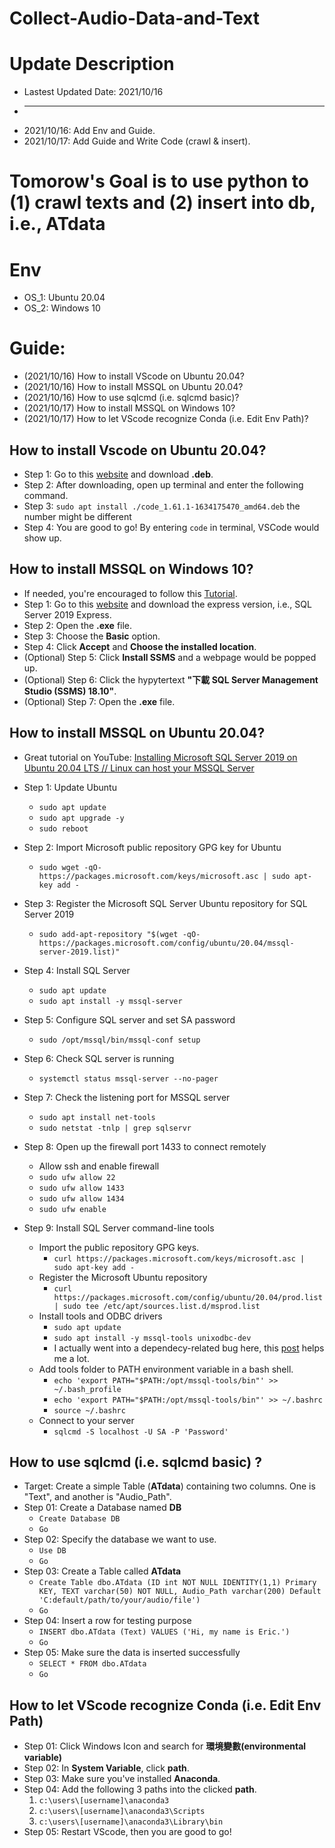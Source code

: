 # Collect-Audio-Data-and-Text

# Update Description
* Lastest Updated Date: 2021/10/16
* - - - - - - - - - - - - - - - - -
* 2021/10/16: Add Env and Guide.
* 2021/10/17: Add Guide and Write Code (crawl & insert).
# Tomorow's Goal is to use python to (1) crawl texts and (2) insert into db, i.e., ATdata 

# Env
* OS_1: Ubuntu 20.04
* OS_2: Windows 10

# Guide:
* (2021/10/16) How to install VScode on Ubuntu 20.04?
* (2021/10/16) How to install MSSQL on Ubuntu 20.04?
* (2021/10/16) How to use sqlcmd (i.e. sqlcmd basic)?
* (2021/10/17) How to install MSSQL on Windows 10?
* (2021/10/17) How to let VScode recognize Conda (i.e. Edit Env Path)?

## How to install Vscode on Ubuntu 20.04?
* Step 1: Go to this [website](https://code.visualstudio.com/download) and download **.deb**.
* Step 2: After downloading, open up terminal and enter the following command.
* Step 3: `sudo apt install ./code_1.61.1-1634175470_amd64.deb` the number might be different
* Step 4: You are good to go! By entering `code` in terminal, VSCode would show up.

## How to install MSSQL on Windows 10?
* If needed, you're encouraged to follow this [Tutorial](https://www.guru99.com/download-install-sql-server.html).
* Step 1: Go to this [website](https://www.microsoft.com/en-in/sql-server/sql-server-downloads) and download the express version, i.e., SQL Server 2019 Express.
* Step 2: Open the **.exe** file.
* Step 3: Choose the **Basic** option.
* Step 4: Click **Accept** and **Choose the installed location**.
* (Optional) Step 5: Click **Install SSMS** and a webpage would be popped up.
* (Optional) Step 6: Click the hypytertext **"下載 SQL Server Management Studio (SSMS) 18.10"**.
* (Optional) Step 7: Open the **.exe** file.

## How to install MSSQL on Ubuntu 20.04?
* Great tutorial on YouTube: [Installing Microsoft SQL Server 2019 on Ubuntu 20.04 LTS // Linux can host your MSSQL Server](https://www.youtube.com/watch?v=x6pYoWwtVAY)

* Step 1: Update Ubuntu
    * `sudo apt update`
    * `sudo apt upgrade -y`
    * `sudo reboot`
* Step 2: Import Microsoft public repository GPG key for Ubuntu
    * `sudo wget -qO- https://packages.microsoft.com/keys/microsoft.asc | sudo apt-key add -`
* Step 3: Register the Microsoft SQL Server Ubuntu repository for SQL Server 2019
    * `sudo add-apt-repository "$(wget -qO- https://packages.microsoft.com/config/ubuntu/20.04/mssql-server-2019.list)"`
* Step 4: Install SQL Server
    * `sudo apt update`
    * `sudo apt install -y mssql-server`
* Step 5: Configure SQL server and set SA password
    * `sudo /opt/mssql/bin/mssql-conf setup`
* Step 6: Check SQL server is running
    * `systemctl status mssql-server --no-pager`
* Step 7: Check the listening port for MSSQL server
    * `sudo apt install net-tools`
    * `sudo netstat -tnlp | grep sqlservr`
* Step 8: Open up the firewall port 1433 to connect remotely
    * Allow ssh and enable firewall
    * `sudo ufw allow 22`
    * `sudo ufw allow 1433`
    * `sudo ufw allow 1434`
    * `sudo ufw enable`
* Step 9: Install SQL Server command-line tools
    * Import the public repository GPG keys.
        * `curl https://packages.microsoft.com/keys/microsoft.asc | sudo apt-key add -`
    * Register the Microsoft Ubuntu repository
        * `curl https://packages.microsoft.com/config/ubuntu/20.04/prod.list | sudo tee /etc/apt/sources.list.d/msprod.list`
    * Install tools and ODBC drivers
        * `sudo apt update`
        * `sudo apt install -y mssql-tools unixodbc-dev`
        * I actually went into a dependecy-related bug here, this [post](https://askubuntu.com/questions/1123273/unable-to-connect-microsoft-sql-server-and-visual-studio-code) helps me a lot.
    * Add tools folder to PATH environment variable in a bash shell.
        * `echo 'export PATH="$PATH:/opt/mssql-tools/bin"' >> ~/.bash_profile`
        * `echo 'export PATH="$PATH:/opt/mssql-tools/bin"' >> ~/.bashrc`
        * `source ~/.bashrc`
    * Connect to your server
        * `sqlcmd -S localhost -U SA -P 'Password'`

## How to use sqlcmd (i.e. sqlcmd basic) ? 
* Target: Create a simple Table (**ATdata**) containing two columns. One is "Text", and another is "Audio_Path".
* Step 01: Create a Database named **DB**
    * `Create Database DB`
    * `Go`
* Step 02: Specify the database we want to use.
    * `Use DB`
    * `Go`
* Step 03: Create a Table called **ATdata**
    * `Create Table dbo.ATdata (ID int NOT NULL IDENTITY(1,1) Primary KEY, TEXT varchar(50) NOT NULL, Audio_Path varchar(200) Default 'C:default/path/to/your/audio/file')`
    * `Go`
* Step 04: Insert a row for testing purpose
    * `INSERT dbo.ATdata (Text) VALUES ('Hi, my name is Eric.')`
    * `Go`
* Step 05: Make sure the data is inserted successfully
    * `SELECT * FROM dbo.ATdata`
    * `Go`

## How to let VScode recognize Conda (i.e. Edit Env Path)
* Step 01: Click Windows Icon and search for **環境變數(environmental variable)**
* Step 02: In **System Variable**, click **path**.
* Step 03: Make sure you've installed **Anaconda**.
* Step 04: Add the following 3 paths into the clicked **path**.
    1. `c:\users\[username]\anaconda3`
    2. `c:\users\[username]\anaconda3\Scripts`
    3. `c:\users\[username]\anaconda3\Library\bin`
* Step 05: Restart VScode, then you are good to go!